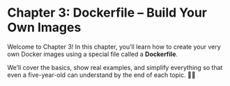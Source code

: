 # Chapter 3: Dockerfile – Build Your Own Images

Welcome to Chapter 3! In this chapter, you’ll learn how to create your very own Docker images using a special file called a **Dockerfile**.

We’ll cover the basics, show real examples, and simplify everything so that even a five-year-old can understand by the end of each topic. 🎨🐳

